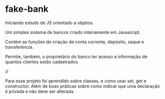 # fake-bank
Iniciando estudo de JS orientado a objetos. 

Um simples sistema de bancos criado inteiramente em Javascript.

Contém as funções de criação de conta corrente, depósito, saque e transferência.

Permite, também, o proprietário do banco ter acesso a informação de quantos clientes estão cadastrados.

//

Para esse projeto foi aprendido sobre classes, e como usar set, get e constructor. Além de boas práticas sobre como indicar que uma declaração é privada e não deve ser alterada.
